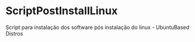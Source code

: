 # ScriptPostInstallLinux
Script para instalação dos software pós instalação do linux - UbuntuBased Distros
